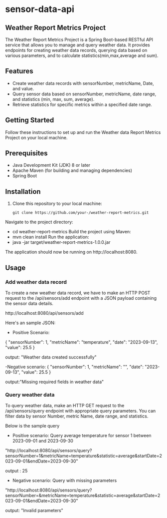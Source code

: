 # sensor-data-api
## Weather Report Metrics Project

The Weather Report Metrics Project is a Spring Boot-based RESTful API service that allows you to manage and query weather data. It provides endpoints for creating weather data records, querying data based on various parameters, and to calculate statistics(min,max,average and sum).

## Features

- Create weather data records with sensorNumber, metricName, Date, and value.
- Query sensor data based on sensorNumber, metricName, date range, and statistics (min, max, sum, average).
- Retrieve statistics for specific metrics within a specified date range.

## Getting Started

Follow these instructions to set up and run the Weather data Report Metrics Project on your local machine.

## Prerequisites

- Java Development Kit (JDK) 8 or later
- Apache Maven (for building and managing dependencies)
- Spring Boot

## Installation

1. Clone this repository to your local machine:

   ```shell
   git clone https://github.com/your-/weather-report-metrics.git

Navigate to the project directory:
  - cd weather-report-metrics
  Build the project using Maven:
  - mvn clean install
  Run the application:
  - java -jar target/weather-report-metrics-1.0.0.jar

The application should now be running on http://localhost:8080.

## Usage

### Add weather data record

To create a new weather data record, we have to make an HTTP POST request to the /api/sensors/add endpoint with a JSON payload containing the sensor data details. 

http://localhost:8080/api/sensors/add

Here's an sample JSON:

- Positive Scenario:

{
  "sensorNumber": 1,
  "metricName": "temperature",
  "date": "2023-09-13",
  "value": 25.5
}

output: "Weather data created successfully"

 -Negative scenario:
{
  "sensorNumber": 1,
  "metricName": "",
  "date": "2023-09-13",
  "value": 25.5
}

output:"Missing required fields in weather data"

### Query weather data

To query weather data, make an HTTP GET request to the /api/sensors/query endpoint with appropriate query parameters. You can filter data by sensor Number, metric Name, date range, and statistics.

Below is the sample query

 - Positive scenario: 
 Query average temperature for sensor 1 between 2023-09-01 and 2023-09-30

"http://localhost:8080/api/sensors/query?sensorNumber=1&metricName=temperature&statistic=average&startDate=2023-09-01&endDate=2023-09-30"

output : 25

 - Negative scenario:
Query with missing parameters 

"http://localhost:8080/api/sensors/query?sensorNumber=&metricName=temperature&statistic=average&startDate=2023-09-01&endDate=2023-09-30"

output: "Invalid parameters" 
